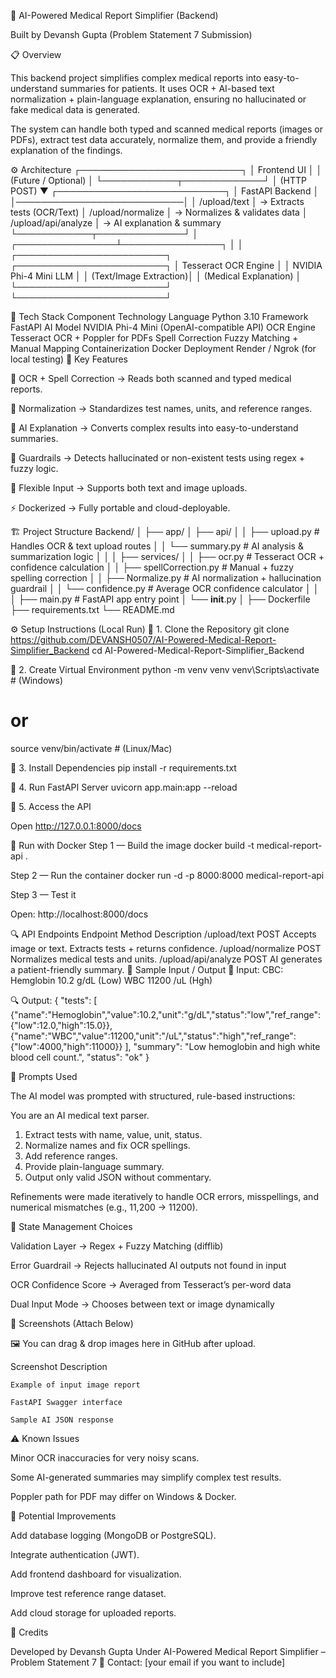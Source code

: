 🧠 AI-Powered Medical Report Simplifier (Backend)

Built by Devansh Gupta (Problem Statement 7 Submission)

📋 Overview

This backend project simplifies complex medical reports into easy-to-understand summaries for patients.
It uses OCR + AI-based text normalization + plain-language explanation, ensuring no hallucinated or fake medical data is generated.

The system can handle both typed and scanned medical reports (images or PDFs), extract test data accurately, normalize them, and provide a friendly explanation of the findings.

⚙️ Architecture
                ┌──────────────────────────┐
                │        Frontend UI       │
                │ (Future / Optional)      │
                └────────────┬─────────────┘
                             │  (HTTP POST)
                             ▼
               ┌───────────────────────────┐
               │     FastAPI Backend       │
               │───────────────────────────│
               │ /upload/text              │  →  Extracts tests (OCR/Text)
               │ /upload/normalize         │  →  Normalizes & validates data
               │ /upload/api/analyze       │  →  AI explanation & summary
               └────────────┬──────────────┘
                            │
           ┌────────────────┴────────────────┐
           │                                 │
┌────────────────────────┐     ┌────────────────────────┐
│  Tesseract OCR Engine  │     │ NVIDIA Phi-4 Mini LLM │
│ (Text/Image Extraction)│     │ (Medical Explanation)  │
└────────────────────────┘     └────────────────────────┘

🧩 Tech Stack
Component	Technology
Language	Python 3.10
Framework	FastAPI
AI Model	NVIDIA Phi-4 Mini (OpenAI-compatible API)
OCR Engine	Tesseract OCR + Poppler for PDFs
Spell Correction	Fuzzy Matching + Manual Mapping
Containerization	Docker
Deployment	Render / Ngrok (for local testing)
🚀 Key Features

📄 OCR + Spell Correction → Reads both scanned and typed medical reports.

🧮 Normalization → Standardizes test names, units, and reference ranges.

🧠 AI Explanation → Converts complex results into easy-to-understand summaries.

🧰 Guardrails → Detects hallucinated or non-existent tests using regex + fuzzy logic.

🔄 Flexible Input → Supports both text and image uploads.

⚡ Dockerized → Fully portable and cloud-deployable.

🏗️ Project Structure
Backend/
│
├── app/
│   ├── api/
│   │   ├── upload.py          # Handles OCR & text upload routes
│   │   └── summary.py         # AI analysis & summarization logic
│   │
│   ├── services/
│   │   ├── ocr.py             # Tesseract OCR + confidence calculation
│   │   ├── spellCorrection.py # Manual + fuzzy spelling correction
│   │   ├── Normalize.py       # AI normalization + hallucination guardrail
│   │   └── confidence.py      # Average OCR confidence calculator
│   │
│   ├── main.py                # FastAPI app entry point
│   └── __init__.py
│
├── Dockerfile
├── requirements.txt
└── README.md

⚙️ Setup Instructions (Local Run)
🧩 1. Clone the Repository
git clone https://github.com/DEVANSH0507/AI-Powered-Medical-Report-Simplifier_Backend
cd AI-Powered-Medical-Report-Simplifier_Backend

🧩 2. Create Virtual Environment
python -m venv venv
venv\Scripts\activate   # (Windows)
# or
source venv/bin/activate  # (Linux/Mac)

🧩 3. Install Dependencies
pip install -r requirements.txt

🧩 4. Run FastAPI Server
uvicorn app.main:app --reload

🧩 5. Access the API

Open http://127.0.0.1:8000/docs

🐳 Run with Docker
Step 1 — Build the image
docker build -t medical-report-api .

Step 2 — Run the container
docker run -d -p 8000:8000 medical-report-api

Step 3 — Test it

Open: http://localhost:8000/docs

🔍 API Endpoints
Endpoint	Method	Description
/upload/text	POST	Accepts image or text. Extracts tests + returns confidence.
/upload/normalize	POST	Normalizes medical tests and units.
/upload/api/analyze	POST	AI generates a patient-friendly summary.
📡 Sample Input / Output
🧾 Input:
CBC: Hemglobin 10.2 g/dL (Low)
WBC 11200 /uL (Hgh)

🔍 Output:
{
 "tests": [
  {"name":"Hemoglobin","value":10.2,"unit":"g/dL","status":"low","ref_range":{"low":12.0,"high":15.0}},
  {"name":"WBC","value":11200,"unit":"/uL","status":"high","ref_range":{"low":4000,"high":11000}}
 ],
 "summary": "Low hemoglobin and high white blood cell count.",
 "status": "ok"
}

🧠 Prompts Used

The AI model was prompted with structured, rule-based instructions:

You are an AI medical text parser.
1. Extract tests with name, value, unit, status.
2. Normalize names and fix OCR spellings.
3. Add reference ranges.
4. Provide plain-language summary.
5. Output only valid JSON without commentary.


Refinements were made iteratively to handle OCR errors, misspellings, and numerical mismatches (e.g., 11,200 → 11200).

🧩 State Management Choices

Validation Layer → Regex + Fuzzy Matching (difflib)

Error Guardrail → Rejects hallucinated AI outputs not found in input

OCR Confidence Score → Averaged from Tesseract’s per-word data

Dual Input Mode → Chooses between text or image dynamically

🧩 Screenshots (Attach Below)

🖼️ You can drag & drop images here in GitHub after upload.

Screenshot	Description

	Example of input image report

	FastAPI Swagger interface

	Sample AI JSON response
⚠️ Known Issues

Minor OCR inaccuracies for very noisy scans.

Some AI-generated summaries may simplify complex test results.

Poppler path for PDF may differ on Windows & Docker.

🚀 Potential Improvements

Add database logging (MongoDB or PostgreSQL).

Integrate authentication (JWT).

Add frontend dashboard for visualization.

Improve test reference range dataset.

Add cloud storage for uploaded reports.

💬 Credits

Developed by Devansh Gupta
Under AI-Powered Medical Report Simplifier – Problem Statement 7
📧 Contact: [your email if you want to include]
